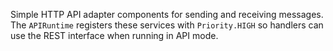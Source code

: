 Simple HTTP API adapter components for sending and receiving messages. The
`APIRuntime` registers these services with `Priority.HIGH` so handlers can use
the REST interface when running in API mode.

